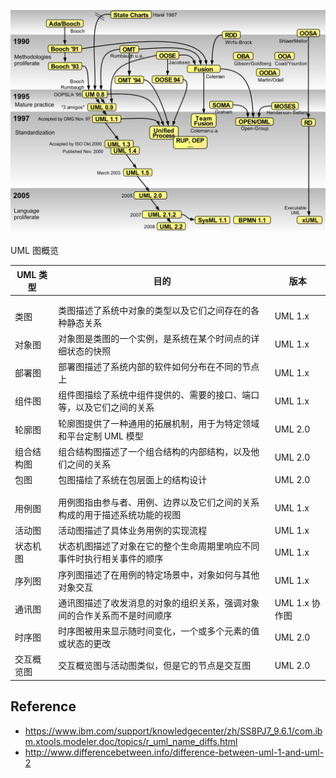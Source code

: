 
![OO_Modeling_languages_history](../images/OO_Modeling_languages_history.jpg)


UML 图概览

UML 类型|目的|版本
---|---|---
||
||
类图|类图描述了系统中对象的类型以及它们之间存在的各种静态关系|UML 1.x
对象图|对象图是类图的一个实例，是系统在某个时间点的详细状态的快照|UML 1.x
部署图|部署图描述了系统内部的软件如何分布在不同的节点上|UML 1.x
组件图|组件图描绘了系统中组件提供的、需要的接口、端口等，以及它们之间的关系|UML 1.x
轮廓图|轮廓图提供了一种通用的拓展机制，用于为特定领域和平台定制 UML 模型|UML 2.0
组合结构图|组合结构图描述了一个组合结构的内部结构，以及他们之间的关系|UML 2.0
包图|包图描绘了系统在包层面上的结构设计|UML 2.0
||
||
用例图|用例图指由参与者、用例、边界以及它们之间的关系构成的用于描述系统功能的视图|UML 1.x
活动图|活动图描述了具体业务用例的实现流程|UML 1.x
状态机图|状态机图描述了对象在它的整个生命周期里响应不同事件时执行相关事件的顺序|UML 1.x
序列图|序列图描述了在用例的特定场景中，对象如何与其他对象交互|UML 1.x
通讯图|通讯图描述了收发消息的对象的组织关系，强调对象间的合作关系而不是时间顺序|UML 1.x 协作图
时序图|时序图被用来显示随时间变化，一个或多个元素的值或状态的更改|UML 2.0
交互概览图|交互概览图与活动图类似，但是它的节点是交互图|UML 2.0


## Reference
- https://www.ibm.com/support/knowledgecenter/zh/SS8PJ7_9.6.1/com.ibm.xtools.modeler.doc/topics/r_uml_name_diffs.html
- http://www.differencebetween.info/difference-between-uml-1-and-uml-2
